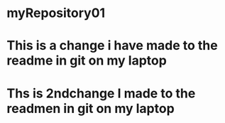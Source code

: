 # myRepository01
# This is a change i have made to the readme in git on my laptop
# Ths is 2ndchange I made to the readmen in git on my laptop